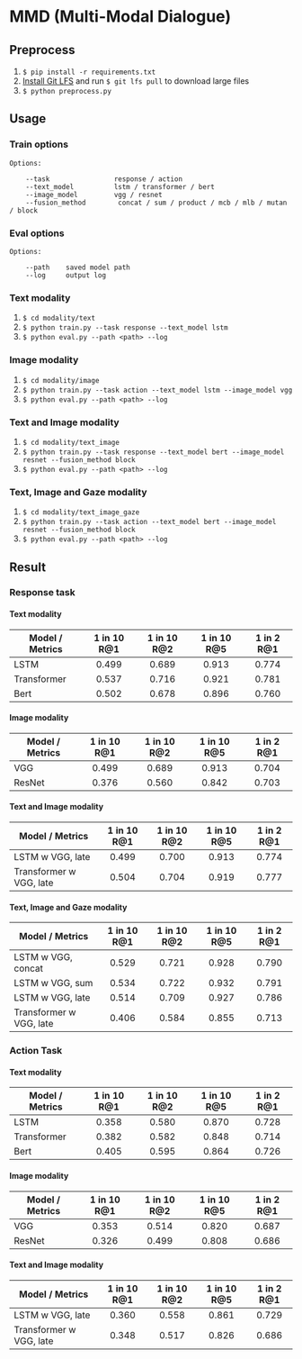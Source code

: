# MMD (Multi-Modal Dialogue) 

## Preprocess

1. `$ pip install -r requirements.txt`
2. [Install Git LFS](https://github.com/git-lfs/git-lfs/wiki/Installation) and run `$ git lfs pull` to download large files 
3. `$ python preprocess.py`

## Usage

### Train options
```
Options:

    --task                response / action
    --text_model          lstm / transformer / bert
    --image_model         vgg / resnet
    --fusion_method        concat / sum / product / mcb / mlb / mutan / block
```

### Eval options
```
Options:

    --path    saved model path
    --log     output log
```

### Text modality

1. `$ cd modality/text`
2. `$ python train.py --task response --text_model lstm`
3. `$ python eval.py --path <path> --log`

### Image modality

1. `$ cd modality/image`
2. `$ python train.py --task action --text_model lstm --image_model vgg`
3. `$ python eval.py --path <path> --log`

### Text and Image modality

1. `$ cd modality/text_image`
2. `$ python train.py --task response --text_model bert --image_model resnet --fusion_method block`
3. `$ python eval.py --path <path> --log`

### Text, Image and Gaze modality

1. `$ cd modality/text_image_gaze`
2. `$ python train.py --task action --text_model bert --image_model resnet --fusion_method block`
3. `$ python eval.py --path <path> --log`

## Result

### Response task

#### Text modality
| Model / Metrics | 1 in 10 R@1 | 1 in 10 R@2 | 1 in 10 R@5 | 1 in 2 R@1 |
| --------------- |:------------:|:----------:|:-----------:|:----------:|
| LSTM            | 0.499        | 0.689      | 0.913       | 0.774      |
| Transformer     | 0.537        | 0.716      | 0.921       | 0.781      |
| Bert            | 0.502        | 0.678      | 0.896       | 0.760      |

#### Image modality
| Model / Metrics | 1 in 10 R@1 | 1 in 10 R@2 | 1 in 10 R@5 | 1 in 2 R@1 |
| --------------- |:-----------:|:-----------:|:-----------:|:----------:|
| VGG             | 0.499       | 0.689       | 0.913       | 0.704      |
| ResNet          | 0.376       | 0.560       | 0.842       | 0.703      |

#### Text and Image modality
| Model / Metrics         | 1 in 10 R@1 | 1 in 10 R@2 | 1 in 10 R@5 | 1 in 2 R@1 |
| ----------------------- |:-----------:|:-----------:|:-----------:|:----------:|
| LSTM w VGG, late        | 0.499       | 0.700       | 0.913       | 0.774      |
| Transformer w VGG, late | 0.504       | 0.704       | 0.919       | 0.777      | 

#### Text, Image and Gaze modality
| Model / Metrics         | 1 in 10 R@1 | 1 in 10 R@2 | 1 in 10 R@5 | 1 in 2 R@1 |
| ----------------------- |:-----------:|:-----------:|:-----------:|:----------:|
| LSTM w VGG, concat      | 0.529       | 0.721       | 0.928       | 0.790      |
| LSTM w VGG, sum         | 0.534       | 0.722       | 0.932       | 0.791      |
| LSTM w VGG, late        | 0.514       | 0.709       | 0.927       | 0.786      |
| Transformer w VGG, late | 0.406       | 0.584       | 0.855       | 0.713      |


### Action Task

#### Text modality
| Model / Metrics | 1 in 10 R@1 | 1 in 10 R@2 | 1 in 10 R@5 | 1 in 2 R@1 |
| --------------- |:-----------:|:-----------:|:-----------:|:----------:|
| LSTM            | 0.358       | 0.580       | 0.870       | 0.728      |
| Transformer     | 0.382       | 0.582       | 0.848       | 0.714      |
| Bert            | 0.405       | 0.595       | 0.864       | 0.726      |

#### Image modality
| Model / Metrics | 1 in 10 R@1 | 1 in 10 R@2 | 1 in 10 R@5 | 1 in 2 R@1 |
| --------------- |:-----------:|:-----------:|:------------:|:---------:|
| VGG             | 0.353       | 0.514       | 0.820        | 0.687     |
| ResNet          | 0.326       | 0.499       | 0.808        | 0.686     |

#### Text and Image modality
| Model / Metrics         | 1 in 10 R@1 | 1 in 10 R@2 | 1 in 10 R@5 | 1 in 2 R@1 |
| ----------------------- |:-----------:|:-----------:|:-----------:|:----------:|
| LSTM w VGG, late        | 0.360       | 0.558       | 0.861       | 0.729      |
| Transformer w VGG, late | 0.348       | 0.517       | 0.826       | 0.686      |
